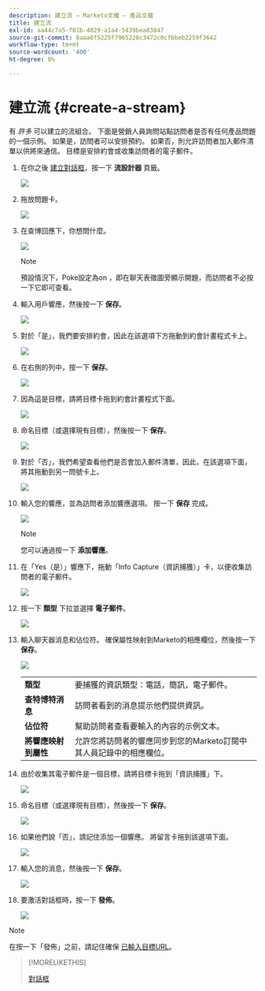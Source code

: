 ```yaml
---
description: 建立流 — Marketo文檔 — 產品文檔
title: 建立流
exl-id: aa44c7a5-f81b-4029-a1a4-5439bea83847
source-git-commit: 8aaa6f5225f7965228c3472c0cf6beb2259f3642
workflow-type: tm+mt
source-wordcount: '400'
ht-degree: 0%

---
```


# 建立流 {#create-a-stream}

有 _許多_ 可以建立的流組合。 下面是營銷人員詢問站點訪問者是否有任何產品問題的一個示例。 如果是，訪問者可以安排預約。 如果否，則允許訪問者加入郵件清單以供將來通信。 目標是安排約會或收集訪問者的電子郵件。

1. 在你之後 [建立對話框](/help/marketo/product-docs/demand-generation/dynamic-chat/dialogues.md#create-a-new-dialogue)，按一下 **流設計器** 頁籤。

   ![](assets/create-a-stream-1.png)

1. 拖放問題卡。

   ![](assets/create-a-stream-2.png)

1. 在查博回應下，你想問什麼。

   ![](assets/create-a-stream-3.png)

   >[!NOTE]
   >
   >預設情況下，Poke設定為on ，即在聊天表徵圖旁顯示開題，而訪問者不必按一下它即可查看。

1. 輸入用戶響應，然後按一下 **保存**。

   ![](assets/create-a-stream-4.png)

1. 對於「是」，我們要安排約會，因此在該選項下方拖動到約會計畫程式卡上。

   ![](assets/create-a-stream-5.png)

1. 在右側的列中，按一下 **保存**。

   ![](assets/create-a-stream-6.png)

1. 因為這是目標，請將目標卡拖到約會計畫程式下面。

   ![](assets/create-a-stream-7.png)

1. 命名目標（或選擇現有目標），然後按一下 **保存**。

   ![](assets/create-a-stream-8.png)

1. 對於「否」，我們希望查看他們是否會加入郵件清單，因此，在該選項下面，將其拖動到另一問號卡上。

   ![](assets/create-a-stream-9.png)

1. 輸入您的響應，並為訪問者添加響應選項。 按一下 **保存** 完成。

   ![](assets/create-a-stream-10.png)

   >[!NOTE]
   >
   >您可以通過按一下 **添加響應**。

1. 在「Yes（是）」響應下，拖動「Info Capture（資訊捕獲）」卡，以便收集訪問者的電子郵件。

   ![](assets/create-a-stream-11.png)

1. 按一下 **類型** 下拉並選擇 **電子郵件**。

   ![](assets/create-a-stream-12.png)

1. 輸入聊天器消息和佔位符。 確保屬性映射到Marketo的相應欄位，然後按一下 **保存**。

   ![](assets/create-a-stream-13.png)

   <table>
    <tr>
     <td><strong>類型</strong></td>
     <td>要捕獲的資訊類型：電話，簡訊，電子郵件。</td>
    </tr>
    <tr>
     <td><strong>查特博特消息</strong></td>
     <td>訪問者看到的消息提示他們提供資訊。</td>
    </tr>
    <tr>
     <td><strong>佔位符</strong></td>
     <td>幫助訪問者查看要輸入的內容的示例文本。</td>
    </tr>
    <tr>
     <td><strong>將響應映射到屬性</strong></td>
     <td>允許您將訪問者的響應同步到您的Marketo訂閱中其人員記錄中的相應欄位。</td>
    </tr>
   </table>

1. 由於收集其電子郵件是一個目標，請將目標卡拖到「資訊捕獲」下。

   ![](assets/create-a-stream-14.png)

1. 命名目標（或選擇現有目標），然後按一下 **保存**。

   ![](assets/create-a-stream-15.png)

1. 如果他們說「否」，請記住添加一個響應。 將留言卡拖到該選項下面。

   ![](assets/create-a-stream-16.png)

1. 輸入您的消息，然後按一下 **保存**。

   ![](assets/create-a-stream-17.png)

1. 要激活對話框時，按一下 **發佈**。

   ![](assets/create-a-stream-18.png)

>[!NOTE]
>
>在按一下「發佈」之前，請記住確保 [已輸入目標URL](/help/marketo/product-docs/demand-generation/dynamic-chat/dialogues.md#target)。

>[!MORELIKETHIS]
>
>[對話框](/help/marketo/product-docs/demand-generation/dynamic-chat/dialogues.md)
